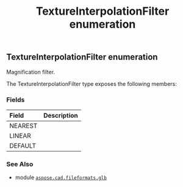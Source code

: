 ﻿---
title: TextureInterpolationFilter enumeration
second_title: Aspose.CAD for Python via .NET API References
description: 
type: docs
weight: 540
url: /python-net/aspose.cad.fileformats.glb/textureinterpolationfilter/
is_root: false
---

## TextureInterpolationFilter enumeration

Magnification filter.



The TextureInterpolationFilter type exposes the following members:

### Fields
| Field | Description |
| :- | :- |
| NEAREST |  |
| LINEAR |  |
| DEFAULT |  |



### See Also
* module [`aspose.cad.fileformats.glb`](..)
